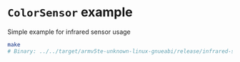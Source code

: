 # `ColorSensor` example

Simple example for infrared sensor usage

```bash
make
# Binary: ../../target/armv5te-unknown-linux-gnueabi/release/infrared-sensor
```